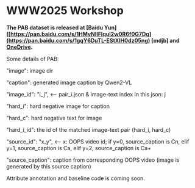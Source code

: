 # WWW2025 Workshop

**The PAB dataset is released at [Baidu Yun]([https://pan.baidu.com/s/1HMvNIIFlquI2w0R6f0G7Dg](https://pan.baidu.com/s/1gqY6DuTL-EStXlH0dz05ng) [mdjb] and [OneDrive](https://1drv.ms/f/c/afc02d7952f9b34d/Epb3qCEwsMJOjYIx-sMm_rkBbZfyiD8I-bRmLp0X-rT1vQ?e=7gyGco).**


Some details of PAB:

"image": image dir

"caption": generated image caption by Qwen2-VL

"image_id": "i_j", <-- pair_i.json & image-text index in this json: j

"hard_i": hard negative image for caption

"hard_c": hard negative text for image

"hard_i_id": the id of the matched image-text pair (hard_i, hard_c) 

"source_id": "x_y", <-- x: OOPS video id; if y=0, source_caption is Cn, elif y=1, source_caption is Ca, elif y=2, source_caption is Ca+

"source_caption": caption from corresponding OOPS video (image is generated by this source caption)


Attribute annotation and baseline code is coming soon.
